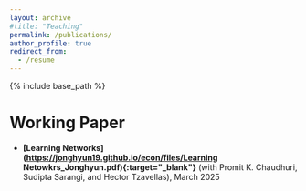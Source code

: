 ```yaml
---
layout: archive
#title: "Teaching"
permalink: /publications/
author_profile: true
redirect_from:
  - /resume
---
```


{% include base_path %}

Working Paper
======
* **[Learning Networks](https://jonghyun19.github.io/econ/files/Learning Netowkrs_Jonghyun.pdf){:target="_blank"}** (with Promit K. Chaudhuri, Sudipta Sarangi, and Hector Tzavellas), March 2025
